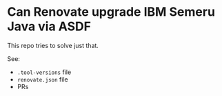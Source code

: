 # Can Renovate upgrade IBM Semeru Java via ASDF

This repo tries to solve just that.

See:
- `.tool-versions` file
- `renovate.json` file
- PRs

